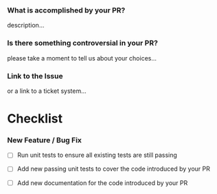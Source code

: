 <!--
There are two main goals in this document, depending on the nature of your PR:

- description: please tell us about your PR
- checklist: please review the checklist

To help to quickly understand the nature of your pull request,
please create a description that incorporates the following elements:
-->

### What is accomplished by your PR?
description...

### Is there something controversial in your PR?
please take a moment to tell us about your choices...


### Link to the Issue
or a link to a ticket system...

# Checklist

### New Feature / Bug Fix

- [ ] Run unit tests to ensure all existing tests are still passing
- [ ] Add new passing unit tests to cover the code introduced by your PR
- [ ] Add new documentation for the code introduced by your PR


<!--
Thanks for contributing!
-->

